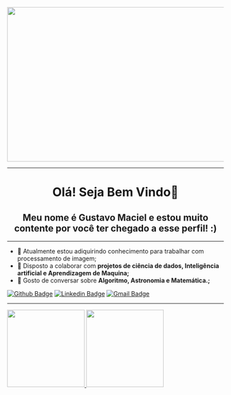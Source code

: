 <img align="center" width="640" height="360" src="https://wallpapercave.com/wp/jHo76kp.jpg">

<hr>
<h1 align="center">Olá! Seja Bem Vindo👋 </h1>
<h2 align="center">Meu nome é Gustavo Maciel e estou muito contente por você ter chegado a esse perfil! :) </h2>
<hr>
<p align="left">

- 🌱 Atualmente estou adiquirindo conhecimento para trabalhar com processamento de imagem;
- 👯 Disposto a colaborar com **projetos de ciência de dados, Inteligência artificial e Aprendizagem de Maquina;**
- 💬 Gosto de conversar sobre **Algoritmo, Astronomia e Matemática.;**
 
[![Github Badge](https://img.shields.io/badge/-Github-000?style=flat-square&logo=Github&logoColor=white&link=https://github.com/Gus-1003/)](https://github.com/Gus-1003/)
[![Linkedin Badge](https://img.shields.io/badge/-LinkedIn-blue?style=flat-square&logo=Linkedin&logoColor=white&link=https://www.linkedin.com/in/gustavo-maciel-226937205/)](https://www.linkedin.com/in/gustavo-maciel-226937205/)
[![Gmail Badge](https://img.shields.io/badge/-Gmail-c14438?style=flat-square&logo=Gmail&logoColor=white&link=mailto:*gm88605363@gmail.com)](mailto:*gm88605363@gmail.com)

<hr>
<div>
 <a href="https://github.com/Gus-1003/">
  <img height="180em" src="https://github-readme-stats.vercel.app/api?username=gus-1003&show_icons=true&theme=dark" style"max-width: 100%;" />
  <img height="180em" src="https://github-readme-stats.vercel.app/api/top-langs/?username=gus-1003&layout=compact&theme=dark" style"max-width: 100%;" />
 </a>
</div>

